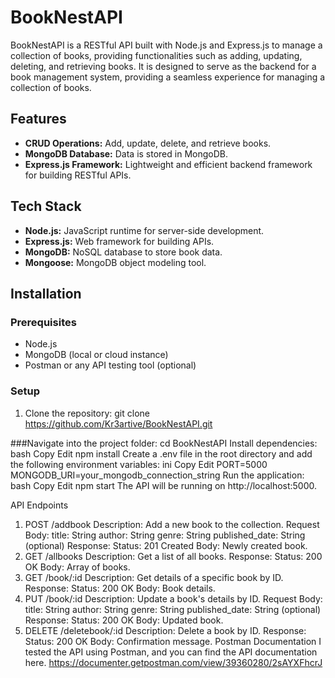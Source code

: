 # BookNestAPI

BookNestAPI is a RESTful API built with Node.js and Express.js to manage a collection of books, providing functionalities such as adding, updating, deleting, and retrieving books. It is designed to serve as the backend for a book management system, providing a seamless experience for managing a collection of books.

## Features

- **CRUD Operations:** Add, update, delete, and retrieve books.
- **MongoDB Database:** Data is stored in MongoDB.
- **Express.js Framework:** Lightweight and efficient backend framework for building RESTful APIs.

## Tech Stack

- **Node.js:** JavaScript runtime for server-side development.
- **Express.js:** Web framework for building APIs.
- **MongoDB:** NoSQL database to store book data.
- **Mongoose:** MongoDB object modeling tool.

## Installation

### Prerequisites

- Node.js
- MongoDB (local or cloud instance)
- Postman or any API testing tool (optional)

### Setup

1. Clone the repository:
git clone https://github.com/Kr3artive/BookNestAPI.git


###Navigate into the project folder:
cd BookNestAPI
Install dependencies:
bash
Copy
Edit
npm install
Create a .env file in the root directory and add the following environment variables:
ini
Copy
Edit
PORT=5000
MONGODB_URI=your_mongodb_connection_string
Run the application:
bash
Copy
Edit
npm start
The API will be running on http://localhost:5000.

API Endpoints
1. POST /addbook
Description: Add a new book to the collection.
Request Body:
title: String
author: String
genre: String
published_date: String (optional)
Response:
Status: 201 Created
Body: Newly created book.
2. GET /allbooks
Description: Get a list of all books.
Response:
Status: 200 OK
Body: Array of books.
3. GET /book/:id
Description: Get details of a specific book by ID.
Response:
Status: 200 OK
Body: Book details.
4. PUT /book/:id
Description: Update a book's details by ID.
Request Body:
title: String
author: String
genre: String
published_date: String (optional)
Response:
Status: 200 OK
Body: Updated book.
5. DELETE /deletebook/:id
Description: Delete a book by ID.
Response:
Status: 200 OK
Body: Confirmation message.
Postman Documentation
I tested the API using Postman, and you can find the API documentation here.
https://documenter.getpostman.com/view/39360280/2sAYXFhcrJ
